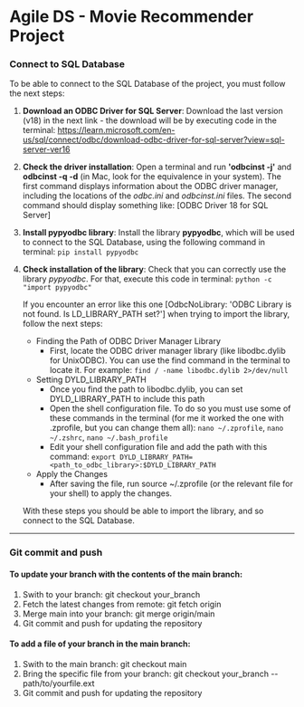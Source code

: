 # Agile DS - Movie Recommender Project

### Connect to SQL Database

To be able to connect to the SQL Database of the project, you must follow the next steps:

1. **Download an ODBC Driver for SQL Server**: Download the last version (v18) in the next link - the download will be by executing code in the terminal:
   https://learn.microsoft.com/en-us/sql/connect/odbc/download-odbc-driver-for-sql-server?view=sql-server-ver16

2. **Check the driver installation**: Open a terminal and run **'odbcinst -j'** and **odbcinst -q -d** (in Mac, look for the equivalence in your system). The first command displays information about the ODBC driver manager, including the locations of the *odbc.ini* and *odbcinst.ini* files. The second command should display something like: [ODBC Driver 18 for SQL Server]

4. **Install pypyodbc library**: Install the library **pypyodbc**, which will be used to connect to the SQL Database, using the following command in terminal:
   ```pip install pypyodbc ```
   
5. **Check installation of the library**: Check that you can correctly use the library *pypyodbc*. For that, execute this code in terminal:
   ```python -c "import pypyodbc"```

   If you encounter an error like this one [OdbcNoLibrary: 'ODBC Library is not found. Is LD_LIBRARY_PATH set?'] when trying to import the library, follow the next steps:
     - Finding the Path of ODBC Driver Manager Library
         - First, locate the ODBC driver manager library (like libodbc.dylib for UnixODBC). You can use the find command in the terminal to locate it. For example: ```find / -name libodbc.dylib 2>/dev/null```
     - Setting DYLD_LIBRARY_PATH
         - Once you find the path to libodbc.dylib, you can set DYLD_LIBRARY_PATH to include this path
         - Open the shell configuration file. To do so you must use some of these commands in the terminal (for me it worked the one with .zprofile, but you can change them all): ```nano ~/.zprofile```, ```nano ~/.zshrc```, ```nano ~/.bash_profile```
         - Edit your shell configuration file and add the path with this command: ```export DYLD_LIBRARY_PATH=<path_to_odbc_library>:$DYLD_LIBRARY_PATH```
     - Apply the Changes
         - After saving the file, run source ~/.zprofile (or the relevant file for your shell) to apply the changes.

   With these steps you should be able to import the library, and so connect to the SQL Database.
____

### Git commit and push

#### To update your branch with the contents of the main branch:
1. Swith to your branch: git checkout your_branch
2. Fetch the latest changes from remote: git fetch origin
3. Merge main into your branch: git merge origin/main
4. Git commit and push for updating the repository

#### To add a file of your branch in the main branch:
1. Swith to the main branch: git checkout main
2. Bring the specific file from your branch: git checkout your_branch -- path/to/yourfile.ext
3. Git commit and push for updating the repository

